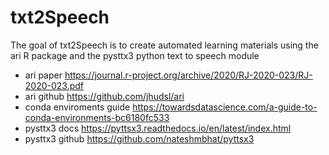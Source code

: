 
# txt2Speech

<!-- badges: start -->
<!-- badges: end -->

The goal of txt2Speech is to create automated learning materials using the ari R package and the pysttx3 python text to speech module

* ari paper https://journal.r-project.org/archive/2020/RJ-2020-023/RJ-2020-023.pdf
* ari github https://github.com/jhudsl/ari
* conda enviroments guide   https://towardsdatascience.com/a-guide-to-conda-environments-bc6180fc533
* pysttx3 docs https://pyttsx3.readthedocs.io/en/latest/index.html
* pysttx3 github https://github.com/nateshmbhat/pyttsx3



